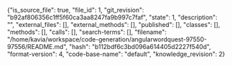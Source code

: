 {"is_source_file": true, "file_id": 1, "git_revision": "b92af806356c1ff5f60ca3aa8247fa9b997c7faf", "state": 1, "description": "", "external_files": [], "external_methods": [], "published": [], "classes": [], "methods": [], "calls": [], "search-terms": [], "filename": "/home/kavia/workspace/code-generation/angularwordquest-97550-97556/README.md", "hash": "b112bdf6c3bd096a614405d2227f540d", "format-version": 4, "code-base-name": "default", "knowledge_revision": 2}